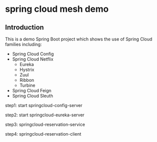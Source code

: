 # spring cloud mesh demo

## Introduction

This is a demo Spring Boot project which shows the use of Spring Cloud families including:

* Spring Cloud Config
* Spring Cloud Netflix
    - Eureka
    - Hystrix
    - Zuul
    - Ribbon
    - Turbine
* Spring Cloud Feign
* Spring Cloud Sleuth

step1:
    start springcloud-config-server
    
step2:
    start springcloud-eureka-server
    
step3:
    springcloud-reservation-service
    
step4:
    springcloud-reservation-client